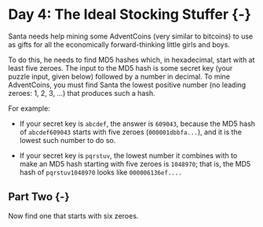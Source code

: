 # Day 4: The Ideal Stocking Stuffer {-}

Santa needs help mining some AdventCoins (very similar to bitcoins) to use as
gifts for all the economically forward-thinking little girls and boys.

To do this, he needs to find MD5 hashes which, in hexadecimal, start with at
least five zeroes. The input to the MD5 hash is some secret key (your puzzle
input, given below) followed by a number in decimal. To mine AdventCoins, you
must find Santa the lowest positive number (no leading zeroes: 1, 2, 3, ...)
that produces such a hash.

For example:

+ If your secret key is `abcdef`, the answer is `609043`, because the MD5 hash
  of `abcdef609043` starts with five zeroes (`000001dbbfa...`), and it is the
  lowest such number to do so.

+ If your secret key is `pqrstuv`, the lowest number it combines with to make an
  MD5 hash starting with five zeroes is `1048970`; that is, the MD5 hash of
  `pqrstuv1048970` looks like `000006136ef....`

## Part Two {-}

Now find one that starts with six zeroes.

